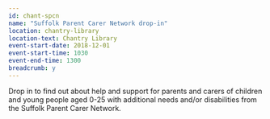 ```yaml
---
id: chant-spcn
name: "Suffolk Parent Carer Network drop-in"
location: chantry-library
location-text: Chantry Library
event-start-date: 2018-12-01
event-start-time: 1030
event-end-time: 1300
breadcrumb: y
---
```


Drop in to find out about help and support for parents and carers of children and young people aged 0-25 with additional needs and/or disabilities from the Suffolk Parent Carer Network.
